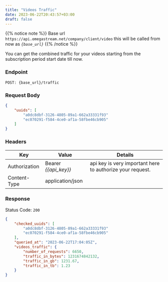 ```yaml
---
title: "Videos Traffic"
date: 2023-06-22T20:43:57+03:00
draft: false
---
```


{{% notice note %}}
Base url `https://api.omegastream.net/company/client/video` this will be called from now as *`{base_url}`*
{{% /notice %}}

You can get the combined traffic for your videos starting from the subscription period start date till now.

### Endpoint
```url
POST: {base_url}/traffic
```

### Request Body

```json
{
    "uuids": [
        "a0dc8dbf-3126-4805-89a1-662a33331f93"
        "ec070291-f584-4ce0-af1a-58fbe46cb905"
    ]
}
```

### Headers
| Key           | Value              | Details                                                 |
|---------------|--------------------|---------------------------------------------------------|
| Authorization | Bearer *{{api_key}}* | api key is very important here to authorize your request. |
| Content-Type  | application/json   |   


### Response
Status Code: `200`

```json
{
    "checked_uuids": [
        "a0dc8dbf-3126-4805-89a1-662a33331f93"
        "ec070291-f584-4ce0-af1a-58fbe46cb905"
    ],
    "queried_at": "2023-06-22T17:04:05Z",
    "videos_traffic": {
        "number_of_requests": 6650,
        "traffic_in_bytes": 1231674842132,
        "traffic_in_gb": 1231.67,
        "traffic_in_tb": 1.23
    }
}
```